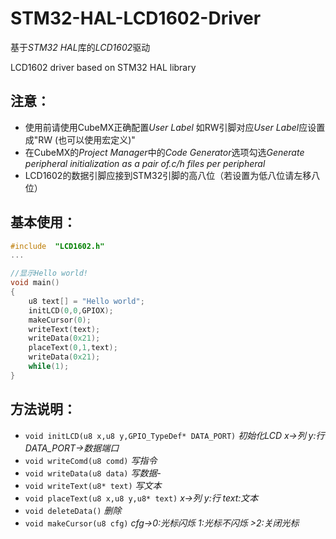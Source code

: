 # STM32-HAL-LCD1602-Driver
基于*STM32 HAL*库的*LCD1602*驱动

LCD1602 driver based on STM32 HAL library

## 注意：
- 使用前请使用CubeMX正确配置*User Label* 如RW引脚对应*User Label*应设置成"RW (也可以使用宏定义)"
- 在CubeMX的*Project Manager*中的*Code Generator*选项勾选*Generate peripheral initialization as a pair of.c/h files per peripheral*
- LCD1602的数据引脚应接到STM32引脚的高八位（若设置为低八位请左移八位）

## 基本使用：
``` C
#include  "LCD1602.h" 
...

//显示Hello world!
void main()
{
	u8 text[] = "Hello world";
  	initLCD(0,0,GPIOX);
  	makeCursor(0);
  	writeText(text);
  	writeData(0x21);
  	placeText(0,1,text);
  	writeData(0x21);
	while(1);
}
```
## 方法说明：
- ```void initLCD(u8 x,u8 y,GPIO_TypeDef* DATA_PORT)```	*初始化LCD x->列 y:行 DATA_PORT->数据端口*
- ```void writeComd(u8 comd)``` 		*写指令*
- ```void writeData(u8 data)```		*写数据*- 
- ```void writeText(u8* text)```		*写文本*
- ```void placeText(u8 x,u8 y,u8* text)``` *x->列 y:行 text:文本*
- ```void deleteData()```					*删除*
- ```void makeCursor(u8 cfg)```	*cfg->0:光标闪烁 1:光标不闪烁 >2:关闭光标*